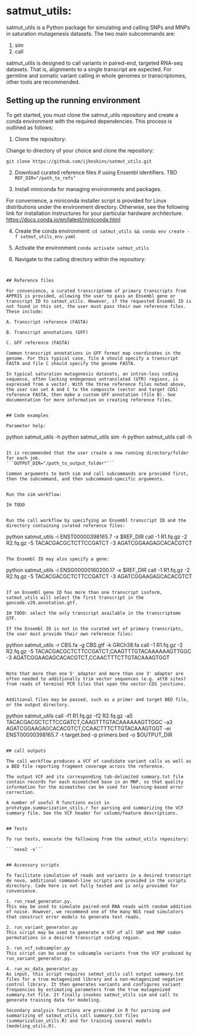 # satmut_utils:

satmut_utils is a Python package for simulating and calling SNPs and MNPs in saturation mutagenesis datasets. The two main subcommands are:
1. sim
2. call

satmut_utils is designed to call variants in paired-end, targeted RNA-seq datasets. That is, alignments to a single transcript are expected. For germline and somatic variant calling in whole genomes or transcriptomes, other tools are recommended.


## Setting up the running environment

To get started, you must clone the satmut_utils repository and create a conda environment with the required dependencies. This process is outlined as follows:

1. Clone the repository:

Change to directory of your choice and clone the repository:

```git clone https://github.com/ijhoskins/satmut_utils.git```


2. Download curated reference files if using Ensembl identifiers.
TBD
```REF_DIR="/path_to_refs"```


3. Install miniconda for managing environments and packages.

For convenience, a miniconda installer script is provided for Linux distributions under the environment directory. Otherwise, see the following link for installation instructures for your particular hardware architecture.
https://docs.conda.io/en/latest/miniconda.html

4. Create the conda environment:
```cd satmut_utils && conda env create -f satmut_utils_env.yaml```

5. Activate the environment
```conda activate satmut_utils```

6. Navigate to the calling directory within the repository:
```cd satmut_utils; python 


## Reference files

For convenience, a curated transcriptome of primary transcripts from APPRIS is provided, allowing the user to pass an Ensembl gene or transcript ID to satmut_utils. However, if the requested Ensembl ID is not found in this set, the user must pass their own reference files. These include:

A. Transcript reference (FASTA)

B. Transcript annotations (GFF)

C. GFF reference (FASTA)

Common transcript annotations in GFF format map coordinates in the genome. For this typical case, file A should specify a transcript FASTA and file C should specify the genome FASTA.

In typical saturation mutagenesis datasets, an intron-less coding sequence, often lacking endogenous untranslated (UTR) regions, is expressed from a vector. With the three reference files noted above, the user can set A and C to the composite (vector and target CDS) reference FASTA, then make a custom GFF annotation (file B). See documentation for more information on creating reference files.


## Code examples

Parameter help:
```
python satmut_utils -h
python satmut_utils sim -h
python satmut_utils call -h
```

It is recommended that the user create a new running directory/folder for each job.
```OUTPUT_DIR="/path_to_output_folder"```

Common arguments to both sim and call subcommands are provided first, then the subcommand, and then subcommand-specific arguments.


Run the sim workflow:

IH TODO


Run the call workflow by specifying an Ensembl transcript ID and the directory containing curated reference files:
```
python satmut_utils -i ENST00000398165.7 -x $REF_DIR call -1 R1.fq.gz -2 R2.fq.gz -5  TACACGACGCTCTTCCGATCT -3 AGATCGGAAGAGCACACGTCT
```

The Ensembl ID may also specify a gene:
```
python satmut_utils -i ENSG00000160200.17 -x $REF_DIR call -1 R1.fq.gz -2 R2.fq.gz -5  TACACGACGCTCTTCCGATCT -3 AGATCGGAAGAGCACACGTCT
```

If an Ensembl gene ID has more than one transcript isoform, satmut_utils will select the first transcript in the gencode.v29.annotation.gtf.

IH TODO: select the only transcript available in the transcriptome GTF.

If the Ensembl ID is not in the curated set of primary transcripts, the user must provide their own reference files:
```
python satmut_utils -r CBS.fa -g CBS.gtf -k GRCh38.fa call -1 R1.fq.gz -2 R2.fq.gz -5  TACACGACGCTCTTCCGATCT,CAAGTTTGTACAAAAAAGTTGGC -3 AGATCGGAAGAGCACACGTCT,CCAACTTTCTTGTACAAAGTGGT 
```

Note that more than one 5' adapter and more than one 3' adapter are often needed to additionally trim vector sequences (e.g. attB sites) from reads of terminal PCR tiles that span the vector-CDS junctions.


Additional files may be passed, such as a primer and target BED file, or the output directory.
```
python satmut_utils call -f1 R1.fq.gz -f2 R2.fq.gz -a5  TACACGACGCTCTTCCGATCT,CAAGTTTGTACAAAAAAGTTGGC -a3 AGATCGGAAGAGCACACGTCT,CCAACTTTCTTGTACAAAGTGGT -ei ENST00000398165.7 -t target.bed -p primers.bed -o $OUTPUT_DIR
```

## call outputs

The call workflow produces a VCF of candidate variant calls as well as a BED file reporting fragment coverage across the reference.

The output VCF and its corresponding tab-delimited summary.txt file contain records for each mismatched base in an MNP, so that quality information for the mismatches can be used for learning-based error correction.

A number of useful R functions exist in prototype.summarization_utils.r for parsing and summarizing the VCF summary file. See the VCF header for column/feature descriptions.


## Tests

To run tests, execute the following from the satmut_utils repository:

```nose2 -v```


## Accessory scripts

To facilitate simulation of reads and variants in a desired transcript de novo, additional command-line scripts are provided in the scripts directory. Code here is not fully tested and is only provided for convenience.

1. run_read_generator.py.
This may be used to simulate paired-end RNA reads with random addition of noise. However, we recommend one of the many NGS read simulators that construct error models to generate test reads.

2. run_variant_generator.py
This script may be used to generate a VCF of all SNP and MNP codon permutations in a desired transcript coding region.

3. run_vcf_subsampler.py
This script can be used to subsample variants from the VCF produced by run_variant_generator.py.

4. run_ec_data_generator.py
As input, this script requires satmut_utils call output summary.txt files for a true mutagenized library and a non-mutagenized negative control library. It then generates variants and configures variant frequencies by estimating parameters from the true mutagenized summary.txt file. It finally invokes satmut_utils sim and call to generate training data for modeling.

Secondary analysis functions are provided in R for parsing and summarizing of satmut_utils call summary.txt files (summarization_utils.R) and for training several models (modeling_utils.R).

